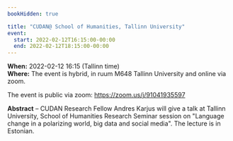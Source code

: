 ```yaml
---
bookHidden: true

title: "CUDAN@ School of Humanities, Tallinn University"
event:
  start: 2022-02-12T16:15:00-00:00
  end: 2022-02-12T18:15:00-00:00
---
```


**When:** 2022-02-12 16:15 (Tallinn time)  
**Where:** The event is hybrid, in ruum M648 Tallinn University and online via zoom.  

The event is public via zoom: https://zoom.us/j/91041935597   

<!--more-->
**Abstract** – CUDAN Research Fellow Andres Karjus will give a talk at Tallinn University, School of Humanities Research Seminar session on "Language change in a polarizing world, big data and social media". The lecture is in Estonian. 
